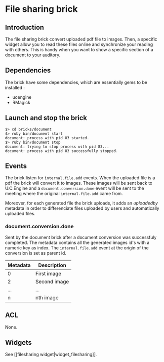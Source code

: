 # File sharing brick

## Introduction

The file sharing brick convert uploaded pdf file to images. Then, a specific widget allow you to read these files online and synchronize your reading with others. This is handy when you want to show a specific section of a document to your auditory.

## Dependencies

The brick have some dependencies, which are essentially gems to be installed :

* ucengine
* RMagick

## Launch and stop the brick

    $> cd bricks/document
    $> ruby bin/document start
    document: process with pid 83 started.
    $> ruby bin/document stop
    document: trying to stop process with pid 83...
    document: process with pid 83 successfully stopped.

## Events

The brick listen for `internal.file.add` events. When the uploaded file is a pdf the brick will convert it to images. These images will be sent back to U.C.Engine and a `document.conversion.done` event will be sent to the meeting where the original `internal.file.add` came from.

Moreover, for each generated file the brick uploads, it adds an *uploadedby* metadata in order to differenciate files uploaded by users and automatically uploaded files.

### document.conversion.done

Sent by the document brick after a document conversion was successfuly completed. The metadata contains all the generated images id's with a numeric key as index. The `internal.file.add` event at the origin of the conversion is set as parent id.

 Metadata | Description
---------------|-------------------------------------------------------------------------------------------------------
 0    | First image
 2    | Second image
 ...  | ...
 n    | nth image

## ACL

None.

## Widgets

See [[filesharing widget|widget_filesharing]].
